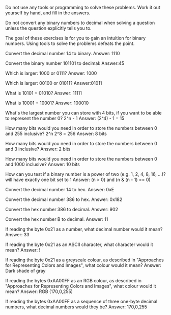 Do not use any tools or programming to solve these problems. Work it out yourself by hand, and fill in the answers.

Do not convert any binary numbers to decimal when solving a question unless the question explicitly tells you to.

The goal of these exercises is for you to gain an intuition for binary numbers. Using tools to solve the problems defeats the point.

Convert the decimal number 14 to binary.
Answer: 1110 

Convert the binary number 101101 to decimal:
Answer:45

Which is larger: 1000 or 0111?
Answer: 1000

Which is larger: 00100 or 01011?
Answer:01011

What is 10101 + 01010?
Answer: 11111

What is 10001 + 10001?
Answer: 100010

What's the largest number you can store with 4 bits, if you want to be able to represent the number 0? 2^n - 1 
Answer: (2^4) - 1 = 15

How many bits would you need in order to store the numbers between 0 and 255 inclusive? 2^n 2^8 = 256
Answer: 8 bits  

How many bits would you need in order to store the numbers between 0 and 3 inclusive? 
Answer: 2 bits

How many bits would you need in order to store the numbers between 0 and 1000 inclusive?
Answer: 10 bits 

How can you test if a binary number is a power of two (e.g. 1, 2, 4, 8, 16, ...)? will have exactly one bit set to 1
Answer: (n > 0) and (n & (n - 1) == 0)

Convert the decimal number 14 to hex.
Answer: 0xE

Convert the decimal number 386 to hex.
Answer: 0x182

Convert the hex number 386 to decimal.
Answer: 902  

Convert the hex number B to decimal.
Answer: 11

If reading the byte 0x21 as a number, what decimal number would it mean?
Answer: 33

If reading the byte 0x21 as an ASCII character, what character would it mean?
Answer: !

If reading the byte 0x21 as a greyscale colour, as described in "Approaches for Representing Colors and Images", what colour would it mean?
Answer: Dark shade of gray 

If reading the bytes 0xAA00FF as an RGB colour, as described in "Approaches for Representing Colors and Images", what colour would it mean?
Answer: RGB (170,0,255)

If reading the bytes 0xAA00FF as a sequence of three one-byte decimal numbers, what decimal numbers would they be?
Answer: 170,0,255
